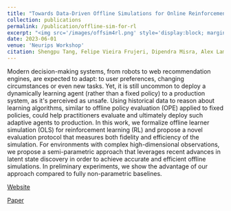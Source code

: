 ```yaml
---
title: "Towards Data-Driven Offline Simulations for Online Reinforcement Learning"
collection: publications
permalink: /publication/offline-sim-for-rl
excerpt: "<img src='/images/offsim4rl.png' style='display:block; margin:auto;'><br/>Many resource management problems require sequential decision-making under uncertainty, where the only uncertainty affecting the decision outcomes are exogenous variables outside the control of the decision-maker. We model these problems as Exo-MDPs (Markov Decision Processes with Exogenous Inputs) and design a class of data-efficient algorithms for them termed Hindsight Learning (HL). Our HL algorithms achieve data efficiency by leveraging a key insight: having samples of the exogenous variables, past decisions can be revisited in hindsight to infer counterfactual consequences that can accelerate policy improvements. We compare HL against classic baselines in the multi-secretary and airline revenue management problems. We also scale our algorithms to a business-critical cloud resource management problem — allocating Virtual Machines (VMs) to physical machines, and simulate their performance with real datasets from a large public cloud provider. We find that HL algorithms outperform domain-specific heuristics, as well as state-of-the-art reinforcement learning methods."
date: 2023-06-01
venue: 'Neurips Workshop'
citation: Shengpu Tang, Felipe Vieira Frujeri, Dipendra Misra, Alex Lamb, John Langford, Paul Mineiro, Sebastian Kochman
---
```

Modern decision-making systems, from robots to web recommendation engines, are expected to adapt: to user preferences, changing circumstances or even new tasks. Yet, it is still uncommon to deploy a dynamically learning agent (rather than a fixed policy) to a production system, as it's perceived as unsafe. Using historical data to reason about learning algorithms, similar to offline policy evaluation (OPE) applied to fixed policies, could help practitioners evaluate and ultimately deploy such adaptive agents to production. In this work, we formalize offline learner simulation (OLS) for reinforcement learning (RL) and propose a novel evaluation protocol that measures both fidelity and efficiency of the simulation. For environments with complex high-dimensional observations, we propose a semi-parametric approach that leverages recent advances in latent state discovery in order to achieve accurate and efficient offline simulations. In preliminary experiments, we show the advantage of our approach compared to fully non-parametric baselines.

[Website](https://github.com/microsoft/rl-offline-simulation)

[Paper](https://arxiv.org/abs/2211.07614)
